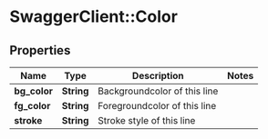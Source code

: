 # SwaggerClient::Color

## Properties
Name | Type | Description | Notes
------------ | ------------- | ------------- | -------------
**bg_color** | **String** | Backgroundcolor of this line | 
**fg_color** | **String** | Foregroundcolor of this line | 
**stroke** | **String** | Stroke style of this line | 


